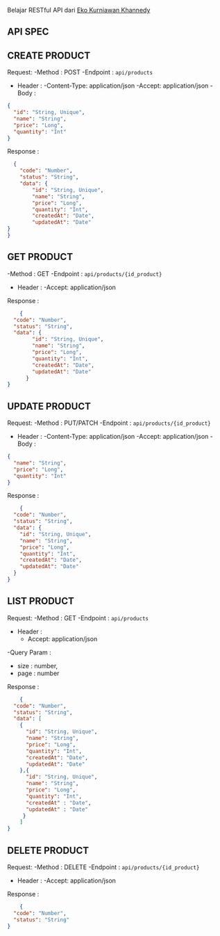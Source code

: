 Belajar RESTful API dari [Eko Kurniawan Khannedy](https://github.com/ProgrammerZamanNow)

## API SPEC

## CREATE PRODUCT
Request:
-Method : POST
-Endpoint : `api/products`
- Header :
    -Content-Type: application/json
    -Accept: application/json
-Body :
```json
{
  "id": "String, Unique",
  "name": "String",
  "price": "Long",
  "quantity": "Int"
}
```
Response :
```json
  {
    "code": "Number",
    "status": "String",
    "data": {
        "id": "String, Unique",
        "name": "String",
        "price": "Long",
        "quantity": "Int",
        "createdAt": "Date",
        "updatedAt": "Date"
}
}
```

## GET PRODUCT
-Method : GET
-Endpoint : `api/products/{id_product}`
- Header :
  -Accept: application/json

Response :
```json
    {
  "code": "Number",
  "status": "String",
  "data": {
        "id": "String, Unique",
        "name": "String",
        "price": "Long",
        "quantity": "Int",
        "createdAt": "Date",
        "updatedAt": "Date"
      }
}
```


## UPDATE PRODUCT
Request:
-Method : PUT/PATCH
-Endpoint : `api/products/{id_product}`
- Header :
  -Content-Type: application/json
  -Accept: application/json
  -Body :
```json
{
  "name": "String",
  "price": "Long",
  "quantity": "Int"
}
```
Response :
```json
    {
  "code": "Number",
  "status": "String",
  "data": {
    "id": "String, Unique",
    "name": "String",
    "price": "Long",
    "quantity": "Int",
    "createdAt": "Date",
    "updatedAt": "Date"
  }
}
```

## LIST PRODUCT
Request:
-Method : GET
-Endpoint : `api/products`
- Header :
  - Accept: application/json
  
-Query Param :
  - size : number,
  - page : number
  

Response :
```json
    {
  "code": "Number",
  "status": "String",
  "data": [
    {
      "id": "String, Unique",
      "name": "String",
      "price": "Long",
      "quantity": "Int",
      "createdAt": "Date",
      "updatedAt": "Date"
    },{
      "id": "String, Unique",
      "name": "String",
      "price": "Long",
      "quantity": "Int",
      "createdAt" : "Date",
      "updatedAt" : "Date"
     } 
    ]
}

```



## DELETE PRODUCT
Request:
-Method : DELETE
-Endpoint : `api/products/{id_product}`
- Header :
  -Accept: application/json

Response :
```json
    {
  "code": "Number",
  "status": "String"
}
```
